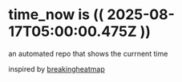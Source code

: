# time_now is (( 2025-08-17T05:00:00.475Z ))

an automated repo that shows the currnent time

inspired by [breakingheatmap](https://github.com/breakingheatmap/breakingheatmap)